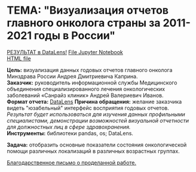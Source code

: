 # **ТЕМА: "Визуализация отчетов главного онколога страны за 2011-2021 годы в России"**
[РЕЗУЛЬТАТ в DataLens!](https://datalens.yandex/kx754azn0z7i9?tab=MY&state=d1303e7f149)
[File Jupyter Notebook](https://github.com/IGOR-M97/Portfolio/blob/main/Onkology_Russia/Onkology_Russia_2011-2021.ipynb)  
[HTML file](https://drive.google.com/open?id=1NXTviO-pFuzCsYuHOv9e88lGMDwvbG5j&usp=drive_fs)

**Цель:** визуализация данных годовых отчетов главного онколога Минздрава России Андрея Дмитриевича Каприна.  
**Заказчик:** руководитель информационной службы Медицинского объединения специализированного лечения онкологических заболеваний «Санрайз клиник» Андрей Валериевич Иванов.  
**Формат отчета:** [DataLens](https://datalens.yandex/kx754azn0z7i9?tab=MY&state=d1303e7f149)
**Причина обращения:** желание заказчика видеть "юзабельный" интерфейс восприятия годовых отчетов.
*Результат будет использоваться для изучения данных профильными специалистами, демонстрации возможностей визуальной отчетности для должностных лиц в сфере здравохранения.*  
**Инструменты:** библиотеки pandas, os; DataLens.

**Задача:** отобразить основные показатели состояния онкологической помощи различных локализаций в различных возрастных группах.

[Благодарственное письмо о проделанной работе.](https://github.com/IGOR-M97/Portfolio/blob/main/Onkology_Russia/%D0%91%D0%BB%D0%B0%D0%B3%D0%BE%D0%B4%D0%B0%D1%80%D1%81%D1%82%D0%B2%D0%B5%D0%BD%D0%BD%D0%BE%D0%B5_%D0%BF%D0%B8%D1%81%D1%8C%D0%BC%D0%BE.pdf)


